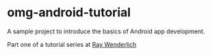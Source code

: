 omg-android-tutorial
==================

A sample project to introduce the basics of Android app development. 

Part one of a tutorial series at [Ray Wenderlich](www.raywenderlich.com)
